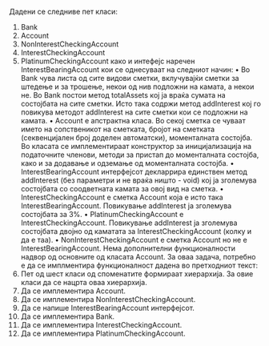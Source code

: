 Дадени се следниве пет класи:
1. Bank
2. Account
3. NonInterestCheckingAccount
4. InterestCheckingAccount
5. PlatinumCheckingAccount
како и интефејс наречен InterestBearingAccount кои се однесуваат на
следниот начин:
• Во Bank чува листа од сите видови сметки, вклучувајќи сметки за штедење и
за трошење, некои од нив подложни на камата, а некои не. Во Bank постои
метод totalAssets кој ја враќа сумата на состојбата на сите сметки. Исто
така содржи метод addInterest кој го повикува методот addInterest на
сите сметки кои се подложни на камата.
• Account е апстрактна класа. Во секој сметка се чуваат името на
сопственикот на сметката, бројот на сметката (секвенцијален број доделен
автоматски), моменталната состојба. Во класата се имплементираат
конструктор за иницијализација на податочните членови, методи за
пристап до моменталната состојба, како и за додавање и одземање од
моменталната состојба.
• InterestBearingAccount интерфејсот декларрира единствен метод
addInterest (без параметри и не враќа ништо - void) кој ја зголемува
состојбата со соодветната камата за овој вид на сметка.
• InterestCheckingAccount е сметка Account која е исто така
InterestBearingAccount. Повикување addInterest ја зголемува состојбата
за 3%.
• PlatinumCheckingAccount е InterestCheckingAccount. Повикување
addInterest ја зголемува состојбата двојно од каматата за
InterestCheckingAccount (колку и да е таа).
• NonInterestCheckingAccount е сметка Account но не е
InterestBearingAccount. Нема дополнителни функционалности надвор од
основните од класата Account.
За оваа задача, потребно е да се имплментира функционалност дадена во
претходниот текст:
1. Пет од шест класи од споменатите формираат хиерархија. За овие класи да
се нацрта оваа хиерархија.
2. Да се имплементира Account.
3. Да се имплементира NonInterestCheckingAccount.
4. Да се напише InterestBearingAccount интерфејсот.
5. Да се имплементира Bank.
6. Да се имплементира InterestCheckingAccount.
7. Да се имплементира PlatinumCheckingAccount.